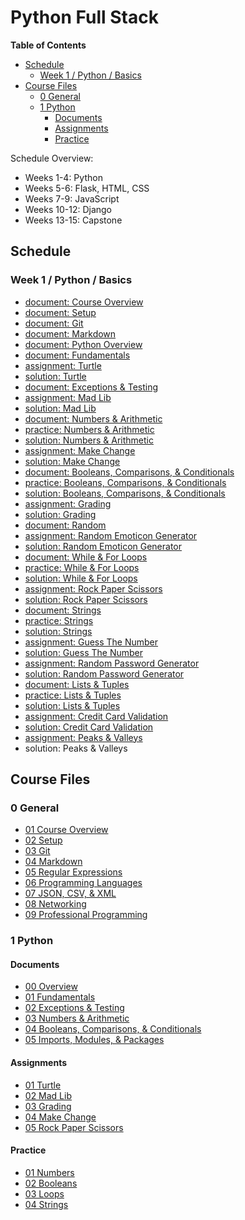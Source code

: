 # Python Full Stack


**Table of Contents**
- [Schedule](#schedule)
  - [Week 1 / Python / Basics](#week-1--python--basics)
- [Course Files](#course-files)
  - [0 General](#0-general)
  - [1 Python](#1-python)
    - [Documents](#documents)
    - [Assignments](#assignments)
    - [Practice](#practice)



Schedule Overview:
- Weeks 1-4: Python
- Weeks 5-6: Flask, HTML, CSS
- Weeks 7-9: JavaScript
- Weeks 10-12: Django
- Weeks 13-15: Capstone


## Schedule

### Week 1 / Python / Basics
- [document:   Course Overview](0%20General/01%20Course%20Overview.md)
- [document:   Setup](0%20General/02%20Setup.md)
- [document:   Git](0%20General/03%20Git.md)
- [document:   Markdown](0%20General/04%20Markdown.md)
- [document:   Python Overview](1%20Python/docs/00%20Python%20Overview.md)
- [document:   Fundamentals](1%20Python/docs/01%20Fundamentals.md)
- [assignment: Turtle](1%20Python/labs/01%20Turtle.md)
- [solution:   Turtle](Code/Matthew/lab01_turtle.py)
- [document:   Exceptions & Testing](1%20Python/docs/02%20Exceptions%20&%20Testing.md)
- [assignment: Mad Lib](1%20Python/labs/02%20Mad%20Lib.md)
- [solution:   Mad Lib](Code/Matthew/lab02_mad_lib.py)
- [document:   Numbers & Arithmetic](1%20Python/docs/03%20Numbers%20&%20Arithmetic.md)
- [practice:   Numbers & Arithmetic](1%20Python/practice/01_numbers.py)
- [solution:   Numbers & Arithmetic](Code/Matthew/01_numbers.py)
- [assignment: Make Change](1%20Python/labs/02%20Make%20Change.md)
- [solution:   Make Change](Code/Matthew/lab04_make_change.py)
- [document:   Booleans, Comparisons, & Conditionals](1%20Python/docs/04%20Booleans,%20Comparisons,%20&%20Conditionals.md)
- [practice:   Booleans, Comparisons, & Conditionals](1%20Python/practice/02_booleans.py)
- [solution:   Booleans, Comparisons, & Conditionals](Code/Matthew/02_booleans.py)
- [assignment: Grading](1%20Python/labs/03%20Grading.md)
- [solution:   Grading](Code/Matthew/lab03_grading.py)
- [document:   Random](1%20Python/docs/06%20Random.md)
- [assignment: Random Emoticon Generator](1%20Python/labs/Random%20Emoticon%20Generator.md)
- [solution:   Random Emoticon Generator](Code/Matthew/mob_random_emoticon_generator.py)
- [document:   While & For Loops](1%20Python/docs/07%20While%20&%20For%20Loops.md)
- [practice:   While & For Loops](1%20Python/practice/loops.py)
- [solution:   While & For Loops](Code/Matthew/practice_loops.py)
- [assignment: Rock Paper Scissors](1%20Python/labs/05%20Rock%20Paper%20Scissors.md)
- [solution:   Rock Paper Scissors](Code/Matthew/lab05_rock_paper_scissors.py)
- [document:   Strings](1%20Python/docs/08%20Strings.md)
- [practice:   Strings](1%20Python/practice/strings.py)
- [solution:   Strings](Code/Matthew/practice_strings.py)
- [assignment: Guess The Number](1%20Python/labs/Guess%20The%20Number.md)
- [solution:   Guess The Number](Code/Matthew/mob_guess_the_number.py)
- [assignment: Random Password Generator](1%20Python/labs/06%20Random%20Password%20Generator.md)
- [solution:   Random Password Generator](Code/Matthew/lab06_random_password_generator.py)
- [document:   Lists & Tuples](1%20Python/docs/09%20Lists%20&%20Tuples.md)
- [practice:   Lists & Tuples](1%20Python/practice/lists.py)
- [solution:   Lists & Tuples](Code/Matthew/practice_lists.py)
- [assignment: Credit Card Validation](1%20Python/labs/Credit%20Card%20Validation.md)
- [solution:   Credit Card Validation](Code/Matthew/mob_credit_card_validation.py)
- [assignment: Peaks & Valleys](1%20Python/labs/07%20Peaks%20and%20Valleys.md)
- solution:   Peaks & Valleys


<!--
list practice problems
finish peaks and valleys
individual - rot 13
mob programming - bogo sort
individual - pick 6
-->



## Course Files

### 0 General

- [01 Course Overview](0%20General/01%20Course%20Overview.md)
- [02 Setup](0%20General/02%20Setup.md)
- [03 Git](0%20General/03%20Git.md)
- [04 Markdown](0%20General/04%20Markdown.md)
- [05 Regular Expressions](0%20General/05%20Regular%20Expressions.md)
- [06 Programming Languages](0%20General/06%20Programming%20Languages.md)
- [07 JSON, CSV, & XML](0%20General/07%20JSON,%20CSV,%20&%20XML.md)
- [08 Networking](0%20General/08%20Networking.md)
- [09 Professional Programming](0%20General/09%20Professional%20Programming.md)

### 1 Python

#### Documents

- [00 Overview](1%20Python/docs/00%20Python%20Overview.md)
- [01 Fundamentals](1%20Python/docs/01%20Fundamentals.md)
- [02 Exceptions & Testing](1%20Python/docs/02%20Exceptions%20&%20Testing.md)
- [03 Numbers & Arithmetic](1%20Python/docs/03%20Numbers%20&%20Arithmetic.md)
- [04 Booleans, Comparisons, & Conditionals](1%20Python/docs/04%20Booleans,%20Comparisons,%20&%20Conditionals.md)
- [05 Imports, Modules, & Packages](1%20Python/docs/05%20Imports,%20Modules,%20&%20Packages.md)


#### Assignments

- [01 Turtle](1%20Python/labs/01%20Turtle.md)
- [02 Mad Lib](1%20Python/labs/02%20Mad%20Lib.md)
- [03 Grading](1%20Python/labs/03%20Grading.md)
- [04 Make Change](1%20Python/labs/04%20Make%20Change.md)
- [05 Rock Paper Scissors](Code/Matthew/lab05_rock_paper_scissors.py)

#### Practice

- [01 Numbers](1%20Python/practice/01_numbers.py)
- [02 Booleans](1%20Python/practice/02_booleans.py)
- [03 Loops](1%20Python/practice/03_loops.py)
- [04 Strings](1%20Python/practice/04_strings.py)
